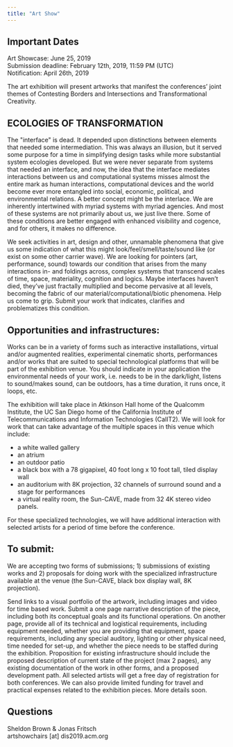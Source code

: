 ```yaml
---
title: "Art Show"
---
```


## Important Dates
Art Showcase: June 25, 2019 </br> 
Submission deadline: February 12th, 2019, 11:59 PM (UTC)</br> 
Notification: April 26th, 2019 </br> 

The art exhibition will present artworks that manifest the conferences’ joint themes of Contesting Borders and Intersections and Transformational Creativity. </br> 

## ECOLOGIES OF TRANSFORMATION
The "interface" is dead. It depended upon distinctions between elements that needed some intermediation. This was always an illusion, but it served some purpose for a time in simplifying design tasks while more substantial system ecologies developed. But we were never separate from systems that needed an interface, and now, the idea that the interface mediates interactions between us and computational systems misses almost the entire mark as human interactions, computational devices and the world become ever more entangled into social, economic, political, and environmental relations. A better concept might be the interlace. We are inherently intertwined with myriad systems with myriad agencies. And most of these systems are not primarily about us, we just live there. Some of these conditions are better engaged with enhanced visibility and cogence, and for others, it makes no difference.

We seek activities in art, design and other, unnamable phenomena that give us some indication of what this might look/feel/smell/taste/sound like (or exist on some other carrier wave). We are looking for pointers (art, performance, sound) towards our condition that arises from the many interactions in- and foldings across, complex systems that transcend scales of time, space, materiality, cognition and logics. Maybe interfaces haven’t died, they’ve just fractally multiplied and become pervasive at all levels, becoming the fabric of our material/computational/biotic phenomena. Help us come to grip. Submit your work that indicates, clarifies and problematizes this condition.

## Opportunities and infrastructures:
Works can be in a variety of forms such as interactive installations, virtual and/or augmented realities, experimental cinematic shorts, performances and/or works that are suited to special technological platforms that will be part of the exhibition venue. You should indicate in your application the environmental needs of your work, i.e. needs to be in the dark/light, listens to sound/makes sound, can be outdoors, has a time duration, it runs once, it loops, etc.

The exhibition will take place in Atkinson Hall home of the Qualcomm Institute, the UC San Diego home of the California Institute of Telecommunications and Information Technologies (CalIT2). We will look for work that can take advantage of the multiple spaces in this venue which include:

- a white walled gallery </br>
- an atrium </br>
- an outdoor patio </br>
- a black box with a 78 gigapixel, 40 foot long x 10 foot tall, tiled display wall </br>
- an auditorium with 8K projection, 32 channels of surround sound and a stage for performances </br>
- a virtual reality room, the Sun-CAVE, made from 32 4K stereo video panels. </br>

For these specialized technologies, we will have additional interaction with selected artists for a period of time before the conference. </br>

## To submit: </br>
We are accepting two forms of submissions; 1) submissions of existing works and 2) proposals for doing work with the specialized infrastructure available at the venue (the Sun-CAVE, black box display wall, 8K projection).

Send links to a visual portfolio of the artwork, including images and video for time based work. Submit a one page narrative description of the piece, including both its conceptual goals and its functional operations. On another page, provide all of its technical and logistical requirements, including equipment needed, whether you are providing that equipment, space requirements, including any special auditory, lighting or other physical need, time needed for set-up, and whether the piece needs to be staffed during the exhibition.
Proposition for existing infrastructure should include the proposed description of current state of the project (max 2 pages), any existing documentation of the work in other forms, and a proposed development path.
All selected artists will get a free day of registration for both conferences. We can also provide limited funding for travel and practical expenses related to the exhibition pieces. More details soon.

## Questions </br>
Sheldon Brown & Jonas Fritsch </br> 
artshowchairs [at] dis2019.acm.org

